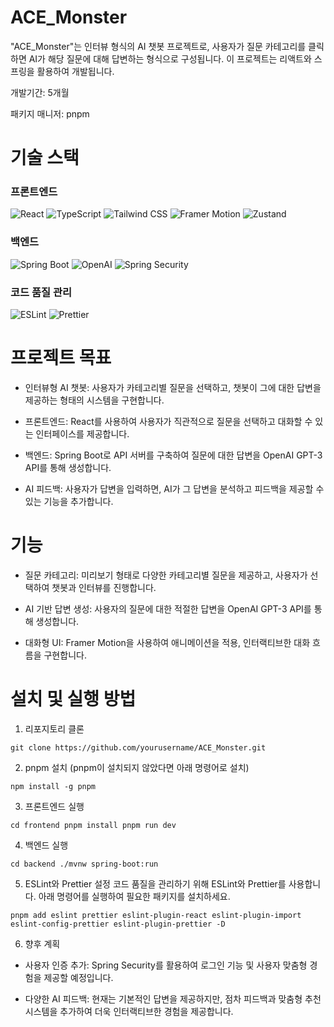 # ACE_Monster

"ACE_Monster"는 인터뷰 형식의 AI 챗봇 프로젝트로, 사용자가 질문 카테고리를 클릭하면 AI가 해당 질문에 대해 답변하는 형식으로 구성됩니다. 이 프로젝트는 리액트와 스프링을 활용하여 개발됩니다.

개발기간: 5개월

패키지 매니저: pnpm

# 기술 스택 


### **프론트엔드**
 ![React](https://img.shields.io/badge/React-61DAFB?style=for-the-badge&logo=react&logoColor=black) 
 ![TypeScript](https://img.shields.io/badge/TypeScript-3178C6?style=for-the-badge&logo=typescript&logoColor=white) 
 ![Tailwind CSS](https://img.shields.io/badge/Tailwind%20CSS-38B2AC?style=for-the-badge&logo=tailwind-css&logoColor=white) 
 ![Framer Motion](https://img.shields.io/badge/Framer%20Motion-000000?style=for-the-badge&logo=framer&logoColor=white) 
 ![Zustand](https://img.shields.io/badge/Zustand-ffdf00?style=for-the-badge&logo=zustand&logoColor=black) 

### **백엔드**
 ![Spring Boot](https://img.shields.io/badge/Spring%20Boot-6DB33F?style=for-the-badge&logo=springboot&logoColor=white) 
 ![OpenAI](https://img.shields.io/badge/OpenAI-000000?style=for-the-badge&logo=openai&logoColor=white) 
 ![Spring Security](https://img.shields.io/badge/Spring%20Security-6DB33F?style=for-the-badge&logo=spring&logoColor=white) 

### **코드 품질 관리**
![ESLint](https://img.shields.io/badge/ESLint-4B32C3?style=for-the-badge&logo=eslint&logoColor=white)
![Prettier](https://img.shields.io/badge/Prettier-F7B93E?style=for-the-badge&logo=prettier&logoColor=black) 


# 프로젝트 목표
- 인터뷰형 AI 챗봇: 사용자가 카테고리별 질문을 선택하고, 챗봇이 그에 대한 답변을 제공하는 형태의 시스템을 구현합니다.

- 프론트엔드: React를 사용하여 사용자가 직관적으로 질문을 선택하고 대화할 수 있는 인터페이스를 제공합니다.

- 백엔드: Spring Boot로 API 서버를 구축하여 질문에 대한 답변을 OpenAI GPT-3 API를 통해 생성합니다.

- AI 피드백: 사용자가 답변을 입력하면, AI가 그 답변을 분석하고 피드백을 제공할 수 있는 기능을 추가합니다.

# 기능
- 질문 카테고리: 미리보기 형태로 다양한 카테고리별 질문을 제공하고, 사용자가 선택하여 챗봇과 인터뷰를 진행합니다.

- AI 기반 답변 생성: 사용자의 질문에 대한 적절한 답변을 OpenAI GPT-3 API를 통해 생성합니다.

- 대화형 UI: Framer Motion을 사용하여 애니메이션을 적용, 인터랙티브한 대화 흐름을 구현합니다.

# 설치 및 실행 방법
1. 리포지토리 클론

`git clone https://github.com/yourusername/ACE_Monster.git`

2. pnpm 설치
(pnpm이 설치되지 않았다면 아래 명령어로 설치)


`npm install -g pnpm`

3. 프론트엔드 실행


`cd frontend
pnpm install
pnpm run dev`

4. 백엔드 실행

`cd backend
./mvnw spring-boot:run`

5. ESLint와 Prettier 설정
코드 품질을 관리하기 위해 ESLint와 Prettier를 사용합니다. 아래 명령어를 실행하여 필요한 패키지를 설치하세요.

`
pnpm add eslint prettier eslint-plugin-react eslint-plugin-import eslint-config-prettier eslint-plugin-prettier -D
`

6. 향후 계획

- 사용자 인증 추가: Spring Security를 활용하여 로그인 기능 및 사용자 맞춤형 경험을 제공할 예정입니다.

- 다양한 AI 피드백: 현재는 기본적인 답변을 제공하지만, 점차 피드백과 맞춤형 추천 시스템을 추가하여 더욱 인터랙티브한 경험을 제공합니다.
